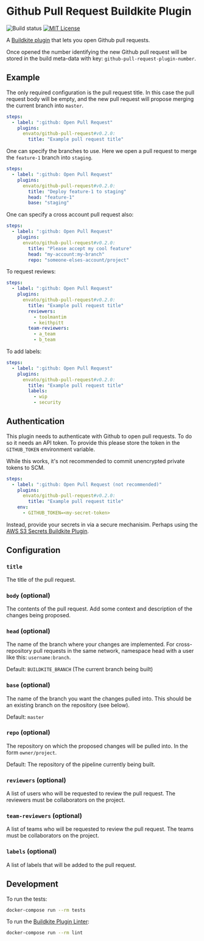 # Github Pull Request Buildkite Plugin

![Build status](https://badge.buildkite.com/03e8876c9dbec4eb293aba87dc657e2dadf6afc6c0b9b761b4.svg)
[![MIT License](https://img.shields.io/badge/License-MIT-brightgreen.svg)](LICENSE)

A [Buildkite plugin](https://buildkite.com/docs/agent/v3/plugins) that lets you
open Github pull requests.

Once opened the number identifying the new Github pull request will be stored
in the build meta-data with key: `github-pull-request-plugin-number`.

## Example

The only required configuration is the pull request title. In this case the
pull request body will be empty, and the new pull request will propose merging
the current branch into `master`.

```yml
steps:
  - label: ":github: Open Pull Request"
    plugins:
      envato/github-pull-request#v0.2.0:
        title: "Example pull request title"
```

One can specify the branches to use. Here we open a pull request to merge the
`feature-1` branch into `staging`.

```yml
steps:
  - label: ":github: Open Pull Request"
    plugins:
      envato/github-pull-request#v0.2.0:
        title: "Deploy feature-1 to staging"
        head: "feature-1"
        base: "staging"
```

One can specify a cross account pull request also:

```yml
steps:
  - label: ":github: Open Pull Request"
    plugins:
      envato/github-pull-request#v0.2.0:
        title: "Please accept my cool feature"
        head: "my-account:my-branch"
        repo: "someone-elses-account/project"
```

To request reviews:

```yml
steps:
  - label: ":github: Open Pull Request"
    plugins:
      envato/github-pull-request#v0.2.0:
        title: "Example pull request title"
        reviewers:
          - toolmantim
          - keithpitt
        team-reviewers:
          - a_team
          - b_team
```

To add labels:

```yml
steps:
  - label: ":github: Open Pull Request"
    plugins:
      envato/github-pull-request#v0.2.0:
        title: "Example pull request title"
        labels:
          - wip
          - security
```

## Authentication

This plugin needs to authenticate with Github to open pull requests. To do so
it needs an API token. To provide this please store the token in the
`GITHUB_TOKEN` environment variable.

While this works, it's not recommended to commit unencrypted private tokens to
SCM.

```yml
steps:
  - label: ":github: Open Pull Request (not recommended)"
    plugins:
      envato/github-pull-request#v0.2.0:
        title: "Example pull request title"
    env:
      - GITHUB_TOKEN=<my-secret-token>
```

Instead, provide your secrets in via a secure mechanisim. Perhaps using the
[AWS S3 Secrets Buildkite Plugin](https://github.com/buildkite/elastic-ci-stack-s3-secrets-hooks#environment-variables).

## Configuration

### `title`

The title of the pull request.

### `body` (optional)

The contents of the pull request. Add some context and description of the
changes being proposed.

### `head` (optional)

The name of the branch where your changes are implemented. For cross-repository
pull requests in the same network, namespace head with a user like this:
`username:branch`.

Default: `BUILDKITE_BRANCH` (The current branch being built)

### `base` (optional)

The name of the branch you want the changes pulled into. This should be an
existing branch on the repository (see below).

Default: `master`

### `repo` (optional)

The repository on which the proposed changes will be pulled into. In the form
`owner/project`.

Default: The repository of the pipeline currently being built.

### `reviewers` (optional)

A list of users who will be requested to review the pull request. The reviewers
must be collaborators on the project.

### `team-reviewers` (optional)

A list of teams who will be requested to review the pull request. The teams
must be collaborators on the project.

### `labels` (optional)

A list of labels that will be added to the pull request.

## Development

To run the tests:

```sh
docker-compose run --rm tests
```

To run the [Buildkite Plugin
Linter](https://github.com/buildkite-plugins/buildkite-plugin-linter):

```sh
docker-compose run --rm lint
```
